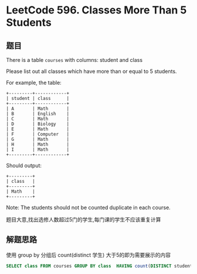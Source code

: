 # LeetCode 596. Classes More Than 5 Students
## 题目
There is a table ```courses``` with columns: student and class

Please list out all classes which have more than or equal to 5 students.

For example, the table:
```     
+---------+------------+
| student | class      |
+---------+------------+
| A       | Math       |
| B       | English    |
| C       | Math       |
| D       | Biology    |
| E       | Math       |
| F       | Computer   |
| G       | Math       |
| H       | Math       |
| I       | Math       |
+---------+------------+
```     
Should output:
```     
+---------+
| class   |
+---------+
| Math    |
+---------+
```     
Note:
The students should not be counted duplicate in each course.

题目大意,找出选修人数超过5门的学生,每门课的学生不应该重复计算

## 解题思路

使用 group by 分组后 count(distinct 学生) 大于5的即为需要展示的内容

```sql
SELECT class FROM courses GROUP BY class  HAVING count(DISTINCT student) >= 5;
```
